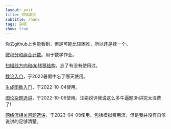```yaml
---
layout: post
title: 讲稿索引
subtitle: /hanx
tags: 杂项
show: true
---
```


你去github上也能看到，但是可能比较困难，所以还是挂一个。

[微积分和组合计数](/slides/2021-10-09-math-homework.html)。用于数学作业。

[扫描线方向和dp转移结构](/slides/2022-01-06-sweepline-direction.html)，忘了有没有使用过。

[数论入门](/slides/2022-07-12-simple-number-theory.html)，于2022暑假中忘了哪天使用。

[生成函数入门](/slides/2022-07-12-simple-gf.html)，于2022-10-04使用。

[图论杂题选讲](/slides/2022-10-06-graph-theory.html)，于2022-10-06使用。汪娟锐评我说这么多牛逼题3h讲完太浪费了!

[网络流相关问题选讲](/slides/2022-10-06-graph-theory.html)，于2023-04-08使用。包括模拟费用流，但是我并没有自信说讲的足够清楚。

